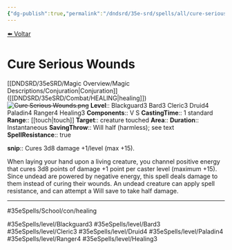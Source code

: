 ```yaml
---
{"dg-publish":true,"permalink":"/dndsrd/35e-srd/spells/all/cure-serious-wounds/"}
---
```



<a href="javascript:history.back()">⬅️ Voltar</a>
# Cure Serious Wounds
[[DNDSRD/35eSRD/Magic Overview/Magic Descriptions/Conjuration\|Conjuration]] ([[DNDSRD/35eSRD/Combat/HEALING\|healing]])  <s class="aside-hide">![Cure Serious Wounds.png](/img/user/DNDSRD/35eSRD/Spells/imgs/cure%20serious%20wounds.png)</s>
**Level**:: Blackguard3 Bard3 Cleric3 Druid4 Paladin4 Ranger4 Healing3 
**Components**:: V S 
**CastingTime**:: 1 standard 
**Range**:: [[touch\|touch]]
**Target**:: creature touched
**Area**:: 
**Duration**:: Instantaneous
**SavingThrow**:: Will half (harmless); see text
**SpellResistance**:: true

**snip**:: Cures 3d8 damage +1/level (max +15).  




When laying your hand upon a living creature, you channel positive energy that cures 3d8 points of damage +1 point per caster level (maximum +15).
Since undead are powered by negative energy, this spell deals damage to them instead of curing their wounds. An undead creature can apply spell resistance, and can attempt a Will save to take half damage.

<hr/>



#35eSpells/School/con/healing

#35eSpells/level/Blackguard3 #35eSpells/level/Bard3 #35eSpells/level/Cleric3 #35eSpells/level/Druid4 #35eSpells/level/Paladin4 #35eSpells/level/Ranger4 #35eSpells/level/Healing3 